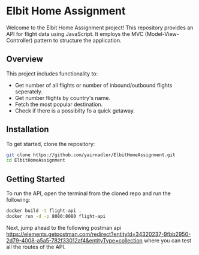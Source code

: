 # Elbit Home Assignment

Welcome to the Elbit Home Assignment project! This repository provides an API for flight data using JavaScript. It employs the MVC (Model-View-Controller) pattern to structure the application.

## Overview

This project includes functionality to:

- Get number of all flights or number of inbound/outbound flights seperately.
- Get number flights by country's name.
- Fetch the most popular destination.
- Check if there is a possibilty fo a quick getaway.

## Installation

To get started, clone the repository:

```bash
git clone https://github.com/yairnadler/ElbitHomeAssignment.git
cd ElbitHomeAssignment
```

## Getting Started

To run the API, open the terminal from the cloned repo and run the following:

```bash
docker build -t flight-api .
docker run -d -p 8080:8080 flight-api
```

Next, jump ahead to the following postman api https://elements.getpostman.com/redirect?entityId=34320237-9fbb2950-2d79-4008-a5a5-782f33012af4&entityType=collection where you can test all the routes of the API.
